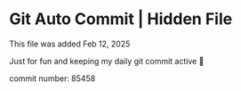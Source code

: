 # Git Auto Commit | Hidden File

This file was added Feb 12, 2025

Just for fun and keeping my daily git commit active 🤪

commit number: 85458
